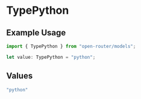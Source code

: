 # TypePython

## Example Usage

```typescript
import { TypePython } from "open-router/models";

let value: TypePython = "python";
```

## Values

```typescript
"python"
```